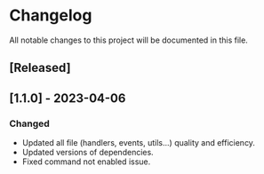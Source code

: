 # Changelog

All notable changes to this project will be documented in this file.

## [Released]

## [1.1.0] - 2023-04-06

### Changed
- Updated all file (handlers, events, utils...) quality and efficiency.
- Updated versions of dependencies.
- Fixed command not enabled issue.